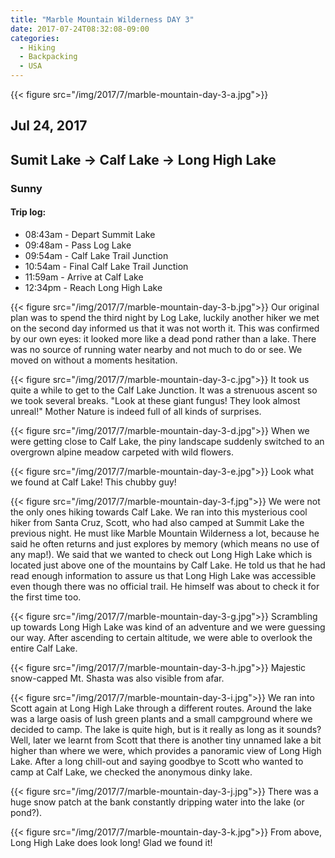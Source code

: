 ```yaml
---
title: "Marble Mountain Wilderness DAY 3"
date: 2017-07-24T08:32:08-09:00
categories:
  - Hiking
  - Backpacking
  - USA
---
```

{{< figure src="/img/2017/7/marble-mountain-day-3-a.jpg">}}

## Jul 24, 2017
## Sumit Lake -> Calf Lake -> Long High Lake
### Sunny

#### Trip log:


* 08:43am - Depart Summit Lake
* 09:48am - Pass Log Lake
* 09:54am - Calf Lake Trail Junction
* 10:54am - Final Calf Lake Trail Junction
* 11:59am - Arrive at Calf Lake
* 12:34pm - Reach Long High Lake



<!--more-->

{{< figure src="/img/2017/7/marble-mountain-day-3-b.jpg">}}
Our original plan was to spend the third night by Log Lake, luckily another hiker we met on the second day informed us that it was not worth it. This was confirmed by our own eyes: it looked more like a dead pond rather than a lake. There was no source of running water nearby and not much to do or see. We moved on without a moments hesitation.

{{< figure src="/img/2017/7/marble-mountain-day-3-c.jpg">}}
It took us quite a while to get to the Calf Lake Junction. It was a strenuous ascent so we took several breaks. "Look at these giant fungus! They look almost unreal!" Mother Nature is indeed full of all kinds of surprises.

{{< figure src="/img/2017/7/marble-mountain-day-3-d.jpg">}}
When we were getting close to Calf Lake, the piny landscape suddenly switched to an overgrown alpine meadow carpeted with wild flowers.


{{< figure src="/img/2017/7/marble-mountain-day-3-e.jpg">}}
Look what we found at Calf Lake! This chubby guy!

{{< figure src="/img/2017/7/marble-mountain-day-3-f.jpg">}}
We were not the only ones hiking towards Calf Lake. We ran into this mysterious cool hiker from Santa Cruz, Scott, who had also camped at Summit Lake the previous night. He must like Marble Mountain Wilderness a lot, because he said he often returns and just explores by memory (which means no use of any map!). We said that we wanted to check out Long High Lake which is located just above one of the mountains by Calf Lake. He told us that he had read enough information to assure us that Long High Lake was accessible even though there was no official trail. He himself was about to check it for the first time too.

{{< figure src="/img/2017/7/marble-mountain-day-3-g.jpg">}}
Scrambling up towards Long High Lake was kind of an adventure and we were guessing our way. After ascending to certain altitude, we were able to overlook the entire Calf Lake.

{{< figure src="/img/2017/7/marble-mountain-day-3-h.jpg">}}
Majestic snow-capped Mt. Shasta was also visible from afar.

{{< figure src="/img/2017/7/marble-mountain-day-3-i.jpg">}}
We ran into Scott again at Long High Lake through a different routes. Around the lake was a large oasis of lush green plants and a small campground where we decided to camp. The lake is quite high, but is it really as long as it sounds? Well, later we learnt from Scott that there is another tiny unnamed lake a bit higher than where we were, which provides a panoramic view of Long High Lake. After a long chill-out and saying goodbye to Scott who wanted to camp at Calf Lake, we checked the anonymous dinky lake.

{{< figure src="/img/2017/7/marble-mountain-day-3-j.jpg">}}
There was a huge snow patch at the bank constantly dripping water into the lake (or pond?).

{{< figure src="/img/2017/7/marble-mountain-day-3-k.jpg">}}
From above, Long High Lake does look long! Glad we found it!
